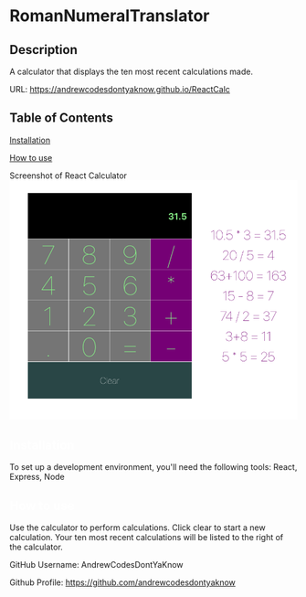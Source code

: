 # RomanNumeralTranslator

## Description
A calculator that displays the ten most recent calculations made.

URL: https://andrewcodesdontyaknow.github.io/ReactCalc
 
  ## Table of Contents

  <a href='#Installation'>Installation</a>

  <a href='#How to use'>How to use</a>
  
  
  Screenshot of React Calculator
  ![Screenshot](./img/calcpic.png?)


  ## <a id='Installation' style='color:white;'>Installation</a>
  To set up a development environment, you'll need the following tools: React, Express, Node

  ## <a id='How to use' style='color:white;'>How to use</a>
Use the calculator to perform calculations. Click clear to start a new calculation. Your ten most recent calculations will be listed to the right of the calculator.


  GitHub Username: AndrewCodesDontYaKnow

  Github Profile: <a href='https://github.com/andrewcodesdontyaknow'>https://github.com/andrewcodesdontyaknow</a>
  

  <!-- Email: andrewsmith593@gmail.com -->




